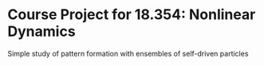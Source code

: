 # Course Project for 18.354: Nonlinear Dynamics

Simple study of pattern formation with ensembles of self-driven particles
